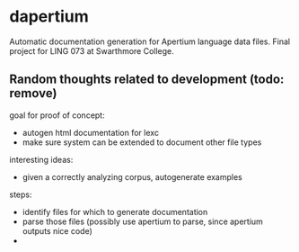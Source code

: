 # dapertium

Automatic documentation generation for Apertium language data files. Final project for LING 073 at Swarthmore College.

## Random thoughts related to development (todo: remove)

goal for proof of concept:
  - autogen html documentation for lexc
  - make sure system can be extended to document other file types

interesting ideas:
  - given a correctly analyzing corpus, autogenerate examples

steps:
  - identify files for which to generate documentation
  - parse those files (possibly use apertium to parse, since apertium outputs nice code)
  - 

